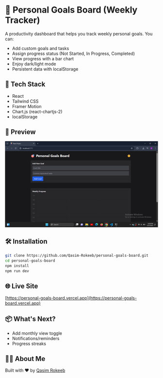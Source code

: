 # 🎯 Personal Goals Board (Weekly Tracker)

A productivity dashboard that helps you track weekly personal goals. You can:

- Add custom goals and tasks
- Assign progress status (Not Started, In Progress, Completed)
- View progress with a bar chart
- Enjoy dark/light mode
- Persistent data with localStorage

## 🚀 Tech Stack

- React
- Tailwind CSS
- Framer Motion
- Chart.js (react-chartjs-2)
- localStorage

## 📸 Preview

![Preview](https://raw.githubusercontent.com/Qasim-Rokeeb/personal-goals-board/main/screenshot.png)

## 🛠 Installation

```bash
git clone https://github.com/Qasim-Rokeeb/personal-goals-board.git
cd personal-goals-board
npm install
npm run dev
```

## 🌐 Live Site

[https://personal-goals-board.vercel.app](https://personal-goals-board.vercel.app)

## 📦 What's Next?

- Add monthly view toggle
- Notifications/reminders
- Progress streaks

## 🙋‍♂️ About Me

Built with ❤️ by [Qasim Rokeeb](https://x.com/qasim_rokeeb)
```
